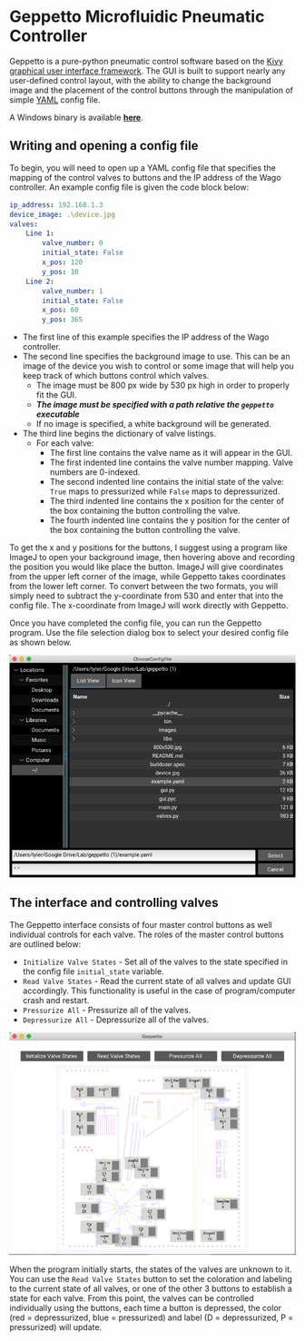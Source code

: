 # Geppetto Microfluidic Pneumatic Controller

Geppetto is a pure-python pneumatic control software based on the [Kivy graphical user interface framework](https://kivy.org/). The GUI is built to support nearly any user-defined control layout, with the ability to change the background image and the placement of the control buttons through the manipulation of simple [YAML](http://www.yaml.org) config file.

A Windows binary is available [**here**](https://github.com/FordyceLab/geppetto/releases/download/v1.0/Geppetto.exe).

## Writing and opening a config file

To begin, you will need to open up a YAML config file that specifies the mapping of the control valves to buttons and the IP address of the Wago controller. An example config file is given the code block below:

```yaml
ip_address: 192.168.1.3
device_image: .\device.jpg
valves:
    Line 1:
        valve_number: 0
        initial_state: False
        x_pos: 120
        y_pos: 10
    Line 2:
        valve_number: 1
        initial_state: False
        x_pos: 60
        y_pos: 365
```

- The first line of this example specifies the IP address of the Wago controller.
- The second line specifies the background image to use. This can be an image of the device you wish to control or some image that will help you keep track of which buttons control which valves.
    - The image must be 800 px wide by 530 px high in order to properly fit the GUI.
    - **_The image must be specified with a path relative the `geppetto` executable_**
    - If no image is specified, a white background will be generated.
- The third line begins the dictionary of valve listings.
    - For each valve:
        - The first line contains the valve name as it will appear in the GUI.
        - The first indented line contains the valve number mapping. Valve numbers are 0-indexed.
        - The second indented line contains the initial state of the valve: `True` maps to pressurized while `False` maps to depressurized.
        - The third indented line contains the x position for the center of the box containing the button controlling the valve.
        - The fourth indented line contains the y position for the center of the box containing the button controlling the valve.

To get the x and y positions for the buttons, I suggest using a program like ImageJ to open your background image, then hovering above and recording the position you would like place the button. ImageJ will give coordinates from the upper left corner of the image, while Geppetto takes coordinates from the lower left corner. To convert between the two formats, you will simply need to subtract the y-coordinate from 530 and enter that into the config file. The x-coordinate from ImageJ will work directly with Geppetto.

Once you have completed the config file, you can run the Geppetto program. Use the file selection dialog box to select your desired config file as shown below.

![Config file dialog box](./images/FileDialog.png)

## The interface and controlling valves

The Geppetto interface consists of four master control buttons as well individual controls for each valve. The roles of the master control buttons are outlined below:

- `Initialize Valve States` - Set all of the valves to the state specified in the config file  `initial_state` variable.
- `Read Valve States` - Read the current state of all valves and update GUI accordingly. This functionality is useful in the case of program/computer crash and restart.
- `Pressurize All` - Pressurize all of the valves.
- `Depressurize All` - Depressurize all of the valves.

![Main GUI](./images/MainGUI.png)

 When the program initially starts, the states of the valves are unknown to it. You can use the `Read Valve States` button to set the coloration and labeling to the current state of all valves, or one of the other 3 buttons to establish a state for each valve. From this point, the valves can be controlled individually using the buttons, each time a button is depressed, the color (red = depressurized, blue = pressurized) and label (D = depressurized, P = pressurized) will update. 
